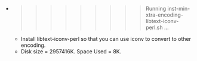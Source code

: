 * >>>>>>>>> Running inst-min-xtra-encoding-libtext-iconv-perl.sh ...
  * Install libtext-iconv-perl so that you can use iconv to convert to other encoding.
  * Disk size = 2957416K. Space Used = 8K.

